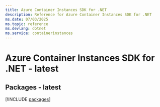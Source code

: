 ```yaml
---
title: Azure Container Instances SDK for .NET
description: Reference for Azure Container Instances SDK for .NET
ms.date: 07/03/2025
ms.topic: reference
ms.devlang: dotnet
ms.service: containerinstances
---
```

# Azure Container Instances SDK for .NET - latest
## Packages - latest
[!INCLUDE [packages](container-instances-index.md)]